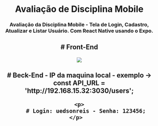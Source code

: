 <h1 align='center'>Avaliação de Disciplina Mobile</h1>

<h3 align='center'>Avaliação da Disciplina Mobile - Tela de Login, Cadastro, Atualizar e Listar Usuário. Com React Native usando o Expo.</h3>


<h2 align='center'>
    <p>
        # Front-End
    </p>  
    <img align='center' src='https://github.com/RONISVONN/avaliacao-mobile/tree/main/assets/apresentacao.gif'>
</h2>

<h2 align='center'>
    <p>
        # Beck-End - IP da maquina local - exemplo -> const API_URL = 'http://192.168.15.32:3030/users';
    </p>  

    <p>
        # Login: uedsonreis - Senha: 123456;
    </p>  
</h2>
